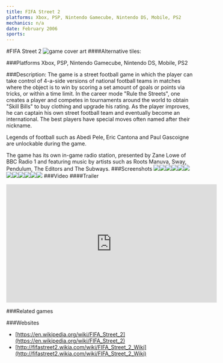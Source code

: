 ```yaml
---
title: FIFA Street 2
platforms: Xbox, PSP, Nintendo Gamecube, Nintendo DS, Mobile, PS2
mechanics: n/a
date: February 2006
sports: 
---
```

#FIFA Street 2
![game cover art](//images.igdb.com/igdb/image/upload/t_cover_big/emsii7ac7ovh9tlq3vbu.jpg "Logo Title Text 1")
####Alternative tiles:

###Platforms
Xbox, PSP, Nintendo Gamecube, Nintendo DS, Mobile, PS2

###Description:
The game is a street football game in which the player can take control of 4-a-side versions of national football teams in matches where the object is to win by scoring a set amount of goals or points via tricks, or within a time limit. In the career mode "Rule the Streets", one creates a player and competes in tournaments around the world to obtain "Skill Bills" to buy clothing and upgrade his rating. As the player improves, he can captain his own street football team and eventually become an international. The best players have special moves often named after their nickname. 
 
Legends of football such as Abedi Pele, Eric Cantona and Paul Gascoigne are unlockable during the game. 
 
The game has its own in-game radio station, presented by Zane Lowe of BBC Radio 1 and featuring music by artists such as Roots Manuva, Sway, Pendulum, The Editors and The Subways.
###Screenshots
<a target="_blank" href="//images.igdb.com/igdb/image/upload/t_cover_big/bhbby1qtcurqvdpqkmp2.jpg"><img src="//images.igdb.com/igdb/image/upload/t_thumb/bhbby1qtcurqvdpqkmp2.jpg"/></a><a target="_blank" href="//images.igdb.com/igdb/image/upload/t_cover_big/qu1ilk4kb9etef1fseo7.jpg"><img src="//images.igdb.com/igdb/image/upload/t_thumb/qu1ilk4kb9etef1fseo7.jpg"/></a><a target="_blank" href="//images.igdb.com/igdb/image/upload/t_cover_big/x8wrowom97lzpkmjtkr3.jpg"><img src="//images.igdb.com/igdb/image/upload/t_thumb/x8wrowom97lzpkmjtkr3.jpg"/></a><a target="_blank" href="//images.igdb.com/igdb/image/upload/t_cover_big/crmlvfavrpoib17xmjhz.jpg"><img src="//images.igdb.com/igdb/image/upload/t_thumb/crmlvfavrpoib17xmjhz.jpg"/></a><a target="_blank" href="//images.igdb.com/igdb/image/upload/t_cover_big/nhwd9w3kldk1b74baycn.jpg"><img src="//images.igdb.com/igdb/image/upload/t_thumb/nhwd9w3kldk1b74baycn.jpg"/></a><a target="_blank" href="//images.igdb.com/igdb/image/upload/t_cover_big/mzvehtagrycucomz2bqd.jpg"><img src="//images.igdb.com/igdb/image/upload/t_thumb/mzvehtagrycucomz2bqd.jpg"/></a><a target="_blank" href="//images.igdb.com/igdb/image/upload/t_cover_big/migctxro1oyqpcoxorej.jpg"><img src="//images.igdb.com/igdb/image/upload/t_thumb/migctxro1oyqpcoxorej.jpg"/></a><a target="_blank" href="//images.igdb.com/igdb/image/upload/t_cover_big/v98udrkx0yveevittqxy.jpg"><img src="//images.igdb.com/igdb/image/upload/t_thumb/v98udrkx0yveevittqxy.jpg"/></a><a target="_blank" href="//images.igdb.com/igdb/image/upload/t_cover_big/vdtb06lfkkpt12bbqqms.jpg"><img src="//images.igdb.com/igdb/image/upload/t_thumb/vdtb06lfkkpt12bbqqms.jpg"/></a><a target="_blank" href="//images.igdb.com/igdb/image/upload/t_cover_big/at6se1ubg5hrs0rqmxgv.jpg"><img src="//images.igdb.com/igdb/image/upload/t_thumb/at6se1ubg5hrs0rqmxgv.jpg"/></a><a target="_blank" href="//images.igdb.com/igdb/image/upload/t_cover_big/qboy1n2c4hiempbycog4.jpg"><img src="//images.igdb.com/igdb/image/upload/t_thumb/qboy1n2c4hiempbycog4.jpg"/></a><a target="_blank" href="//images.igdb.com/igdb/image/upload/t_cover_big/fteh7ssl5lcpsqhcmnaz.jpg"><img src="//images.igdb.com/igdb/image/upload/t_thumb/fteh7ssl5lcpsqhcmnaz.jpg"/></a>
###Video
####Trailer

<iframe width="560" height="315" src="https://www.youtube.com/embed/IwcCzJH9wJA" frameborder="0" allowfullscreen></iframe>

###Related games

###Websites
* [https://en.wikipedia.org/wiki/FIFA_Street_2](https://en.wikipedia.org/wiki/FIFA_Street_2)
* [http://fifastreet2.wikia.com/wiki/FIFA_Street_2_Wiki](http://fifastreet2.wikia.com/wiki/FIFA_Street_2_Wiki)
